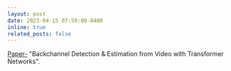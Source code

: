 ```yaml
---
layout: post
date: 2023-04-15 07:59:00-0400
inline: true
related_posts: false
---
```

 
[Paper-](https://docs.google.com/presentation/d/1Kx-7M-kDPGDgsFYi2BUbCefCOL7JAULSfhm1xjnLRqA/edit#slide=id.p) "Backchannel Detection & Estimation from Video with Transformer Networks".
